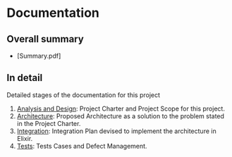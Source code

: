 # Documentation

## Overall summary

- [Summary.pdf]

## In detail

Detailed stages of the documentation for this project

1. [Analysis and Design](https://github.com/hiphoox/c202-assembly/tree/master/docs/analysis_design): Project Charter and Project Scope for this project. 
2. [Architecture](https://github.com/hiphoox/c202-assembly/tree/master/docs/architecture): Proposed Architecture as a solution to the problem stated in the Project Charter. 
3. [Integration](https://github.com/hiphoox/c202-assembly/tree/master/docs/integration_plan): Integration Plan devised to implement the architecture in Elixir. 
4. [Tests](https://github.com/hiphoox/c202-assembly/tree/master/docs/testing_integration): Tests Cases and Defect Management.